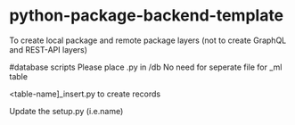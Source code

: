 # python-package-backend-template
To create local package and remote package layers (not to create GraphQL and REST-API layers)

#database scripts
Please place <table-name>.py in /db 
No need for seperate file for _ml table
  
<table-name]_insert.py to create records

Update the setup.py (i.e.name)

